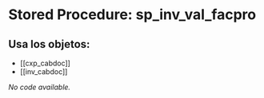 # Stored Procedure: sp_inv_val_facpro

## Usa los objetos:
- [[cxp_cabdoc]]
- [[inv_cabdoc]]

*No code available.*
